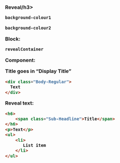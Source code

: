 <h3>Reveal/h3>

```html
background-colour1
```

```html
background-colour2
```

Block:
```html
revealContainer
```

Component:

Title goes in “Display Title”

```html
<div class="Body-Regular">
  Text
</div>

```

Reveal text:

```html
<h6>
    <span class="Sub-Headline">Title</span>
</h6>
<p>Text</p>
<ul>
    <li>
       List item
    </li>
</ul>
```
